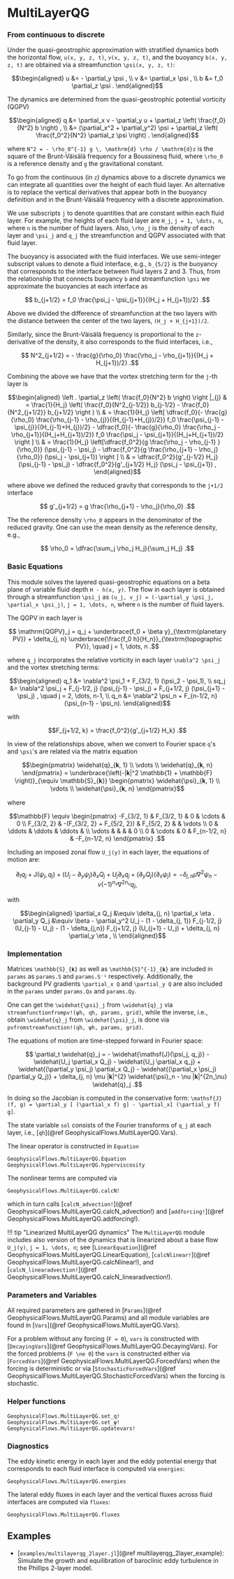 # MultiLayerQG


### From continuous to discrete

Under the quasi-geostrophic approximation with stratified dynamics both the horizontal flow, ``u(x, y, z, t)``, 
``v(x, y, z, t)``, and the buoyancy ``b(x, y, z, t)`` are obtained via a streamfunction ``\psi(x, y, z, t)``:

```math
\begin{aligned}
  u &=   - \partial_y \psi , \\
  v &=     \partial_x \psi , \\
  b &= f_0 \partial_z \psi .
\end{aligned}
```

The dynamics are determined from the quasi-geostrophic potential vorticity (QGPV)

```math
\begin{aligned}
  q &= \partial_x v - \partial_y u + \partial_z \left( \frac{f_0}{N^2} b \right) , \\
    &= (\partial_x^2 + \partial_y^2) \psi + \partial_z \left( \frac{f_0^2}{N^2} \partial_z \psi \right) .
\end{aligned}
```

where ``N^2 = - \rho_0^{-1} g \, \mathrm{d} \rho / \mathrm{d}z`` is the square of the Brunt-Väisälä
frequency for a Boussinesq fluid, where ``\rho_0`` is a reference density and ``g`` the gravitational
constant.

To go from the continuous (in ``z``) dynamics above to a discrete dynamics we can integrate all
quantities over the height of each fluid layer.
An alternative is to replace the vertical derivatives that appear both in the buoyancy definition and
in the Brunt-Väisälä frequency with a discrete approximation.

We use subscripts ``j`` to denote quantities that are constant within each fluid layer. For example,
the heights of each fluid layer are ``H_j``, ``j = 1, \dots, n``, where ``n`` is the number of fluid
layers. Also, ``\rho_j`` is the density of each layer and ``\psi_j`` and ``q_j`` the streamfunction 
and QGPV associated with that fluid layer.

The buoyancy is associated with the fluid interfaces. We use semi-integer subscript values to denote a
fluid interface, e.g., ``b_{5/2}`` is the buoyancy that corresponds to the interface between fluid layers
2 and 3. Thus, from the relationship that connects buoyancy ``b`` and streamfunction ``\psi`` we approximate
the buoyancies at each interface as

```math
  b_{j+1/2} = f_0 \frac{\psi_j - \psi_{j+1}}{(H_j + H_{j+1})/2} .
```

Above we divided the difference of streamfunction at the two layers with the distance between the
center of the two layers, ``(H_j + H_{j+1})/2``.

Similarly, since the Brunt-Väisälä frequency is proportional to the ``z``-derivative of the density,
it also corresponds to the fluid interfaces, i.e.,

```math
  N^2_{j+1/2} = - \frac{g}{\rho_0} \frac{\rho_j - \rho_{j+1}}{(H_j + H_{j+1})/2} .
```

Combining the above we have that the vortex stretching term for the ``j``-th layer is

```math
\begin{aligned}
  \left . \partial_z \left( \frac{f_0}{N^2} b \right) \right |_{j} & = \frac{1}{H_j} \left( \frac{f_0}{N^2_{j-1/2}} b_{j-1/2} - \frac{f_0}{N^2_{j+1/2}} b_{j+1/2} \right ) \\
  & = \frac{1}{H_j} \left[ \dfrac{f_0}{- \frac{g}{\rho_0} \frac{\rho_{j-1} - \rho_{j}}{(H_{j-1}+H_{j})/2}} f_0 \frac{\psi_{j-1} - \psi_{j}}{(H_{j-1}+H_{j})/2}  - \dfrac{f_0}{- \frac{g}{\rho_0} \frac{\rho_j - \rho_{j+1}}{(H_j+H_{j+1})/2}}  f_0 \frac{\psi_j - \psi_{j+1}}{(H_j+H_{j+1})/2} \right ] \\
  & = \frac{1}{H_j} \left[\dfrac{f_0^2}{g \frac{\rho_j - \rho_{j-1} }{\rho_0}} (\psi_{j-1} - \psi_j) - \dfrac{f_0^2}{g \frac{\rho_{j+1} - \rho_j}{\rho_0}} (\psi_j - \psi_{j+1})  \right ] \\
  & = \dfrac{f_0^2}{g'_{j-1/2} H_j} (\psi_{j-1} - \psi_j) - \dfrac{f_0^2}{g'_{j+1/2} H_j} (\psi_j - \psi_{j+1})  ,
\end{aligned}
```

where above we defined the reduced gravity that corresponds to the ``j+1/2`` interface

```math
  g'_{j+1/2} = g \frac{\rho_{j+1} - \rho_j}{\rho_0} .
```

Τhe the reference density ``\rho_0`` appears in the denominator of the reduced gravity.
One can use the mean density as the reference density, e.g.,

```math
  \rho_0 = \dfrac{\sum_j \rho_j H_j}{\sum_j H_j} .
```

### Basic Equations

This module solves the layered quasi-geostrophic equations on a beta plane of variable fluid 
depth ``H - h(x, y)``. The flow in each layer is obtained through a streamfunction ``\psi_j`` as 
``(u_j, v_j) = (-\partial_y \psi_j, \partial_x \psi_j)``, ``j = 1, \dots, n``, where ``n`` 
is the number of fluid layers.

The QGPV in each layer is

```math
  \mathrm{QGPV}_j = q_j + \underbrace{f_0 + \beta y}_{\textrm{planetary PV}} + \delta_{j, n} \underbrace{\frac{f_0 h}{H_n}}_{\textrm{topographic PV}}, \quad j = 1, \dots, n .
```

where ``q_j`` incorporates the relative vorticity in each layer ``\nabla^2 \psi_j`` and the vortex stretching terms:

```math
\begin{aligned}
  q_1 &= \nabla^2 \psi_1 + F_{3/2, 1} (\psi_2 - \psi_1), \\
   sq_j &= \nabla^2 \psi_j + F_{j-1/2, j} (\psi_{j-1} - \psi_j) + F_{j+1/2, j} (\psi_{j+1} - \psi_j) , \quad j = 2, \dots, n-1, \\
  q_n &= \nabla^2 \psi_n + F_{n-1/2, n} (\psi_{n-1} - \psi_n).
\end{aligned}
```

with

```math
F_{j+1/2, k} = \frac{f_0^2}{g'_{j+1/2} H_k} .
```

In view of the relationships above, when we convert to Fourier space ``q``'s and ``\psi``'s are 
related via the matrix equation

```math
\begin{pmatrix}
  \widehat{q}_{𝐤, 1} \\
  \vdots             \\
  \widehat{q}_{𝐤, n}
\end{pmatrix} =
\underbrace{\left(-|𝐤|^2 \mathbb{1} + \mathbb{F} \right)}_{\equiv \mathbb{S}_{𝐤}}
\begin{pmatrix}
  \widehat{\psi}_{𝐤, 1} \\
  \vdots                \\
  \widehat{\psi}_{𝐤, n}
\end{pmatrix}
```

where

```math
\mathbb{F} \equiv \begin{pmatrix}
  -F_{3/2, 1} &          F_{3/2, 1}        &      0     &    \cdots    &       0       \\
   F_{3/2, 2} & -(F_{3/2, 2} + F_{5/2, 2}) & F_{5/2, 2} &              &    \vdots     \\
      0       &           \ddots           &   \ddots   &    \ddots    &               \\
    \vdots    &                            &            &              &       0       \\
      0       &           \cdots           &      0     & F_{n-1/2, n} & -F_{n-1/2, n}
\end{pmatrix} .
```

Including an imposed zonal flow ``U_j(y)`` in each layer, the equations of motion are:

```math
\partial_t q_j + \mathsf{J}(\psi_j, q_j ) + (U_j - \partial_y\psi_j) \partial_x Q_j +  U_j \partial_x q_j  + (\partial_y Q_j)(\partial_x \psi_j) = -\delta_{j, n} \mu \nabla^2 \psi_n - \nu (-1)^{n_\nu} \nabla^{2 n_\nu} q_j ,
```

with

```math
\begin{aligned}
  \partial_x Q_j &\equiv \delta_{j, n} \partial_x \eta .
  \partial_y Q_j &\equiv \beta - \partial_y^2 U_j - (1 - \delta_{j, 1}) F_{j-1/2, j} (U_{j-1} - U_j) - (1 - \delta_{j,n}) F_{j+1/2, j} (U_{j+1} - U_j) + \delta_{j, n} \partial_y \eta , \\
\end{aligned}
```


### Implementation

Matrices ``\mathbb{S}_{𝐤}`` as well as ``\mathbb{S}^{-1}_{𝐤}`` are included in `params` as 
`params.S` and `params.S⁻¹` respectively. Additionally, the background PV gradients 
``\partial_x Q`` and ``\partial_y Q`` are also included in the `params` under `params.Qx` and 
`params.Qy`.

One can get the ``\widehat{\psi}_j`` from ``\widehat{q}_j`` via  `streamfunctionfrompv!(ψh, qh, params, grid)`,
while the inverse, i.e., obtain ``\widehat{q}_j`` from ``\widehat{\psi}_j``, is done via
`pvfromstreamfunction!(qh, ψh, params, grid)`.

The equations of motion are time-stepped forward in Fourier space:

```math
  \partial_t \widehat{q}_j = - \widehat{\mathsf{J}(\psi_j, q_j)} - \widehat{U_j \partial_x Q_j} - \widehat{U_j \partial_x q_j}
  + \widehat{(\partial_y \psi_j) \partial_x Q_j} - \widehat{(\partial_x \psi_j)(\partial_y Q_j)} + \delta_{j, n} \mu |𝐤|^{2} \widehat{\psi}_n - \nu |𝐤|^{2n_\nu} \widehat{q}_j .
```

In doing so the Jacobian is computed in the conservative form: ``\mathsf{J}(f, g) =
\partial_y [ (\partial_x f) g] - \partial_x[ (\partial_y f) g]``.

The state variable `sol` consists of the Fourier transforms of ``q_j`` at each layer, i.e., 
[`qh`](@ref GeophysicalFlows.MultiLayerQG.Vars).

The linear operator is constructed in `Equation`

```@docs
GeophysicalFlows.MultiLayerQG.Equation
GeophysicalFlows.MultiLayerQG.hyperviscosity
```

The nonlinear terms are computed via

```@docs
GeophysicalFlows.MultiLayerQG.calcN!
```

which in turn calls [`calcN_advection!`](@ref GeophysicalFlows.MultiLayerQG.calcN_advection!) 
and [`addforcing!`](@ref GeophysicalFlows.MultiLayerQG.addforcing!).

!!! tip "Linearized MultiLayerQG dynamics"
    The `MultiLayerQG` module includes also version of the dynamics that is linearized about a base
    flow ``U_j(y)``, ``j = 1, \dots, n``; see [`LinearEquation`](@ref GeophysicalFlows.MultiLayerQG.LinearEquation), 
    [`calcNlinear!`](@ref GeophysicalFlows.MultiLayerQG.calcNlinear!), and 
    [`calcN_linearadvection!`](@ref GeophysicalFlows.MultiLayerQG.calcN_linearadvection!).


### Parameters and Variables

All required parameters are gathered in [`Params`](@ref GeophysicalFlows.MultiLayerQG.Params)
and all module variables are found in [`Vars`](@ref GeophysicalFlows.MultiLayerQG.Vars).

For a problem without any forcing (``F = 0``), `vars` is constructed with [`DecayingVars`](@ref GeophysicalFlows.MultiLayerQG.DecayingVars).
For the forced problems (``F \ne 0``) the `vars` is constructed either via [`ForcedVars`](@ref GeophysicalFlows.MultiLayerQG.ForcedVars) when the forcing is deterministic or via [`StochasticForcedVars`](@ref GeophysicalFlows.MultiLayerQG.StochasticForcedVars) when the forcing is stochastic.


### Helper functions

```@docs
GeophysicalFlows.MultiLayerQG.set_q!
GeophysicalFlows.MultiLayerQG.set_ψ!
GeophysicalFlows.MultiLayerQG.updatevars!
```

### Diagnostics

The eddy kinetic energy in each layer and the eddy potential energy that corresponds to each 
fluid interface is computed via `energies`:

```@docs
GeophysicalFlows.MultiLayerQG.energies
```

The lateral eddy fluxes in each layer and the vertical fluxes across fluid interfaces are
computed via `fluxes`:

```@docs
GeophysicalFlows.MultiLayerQG.fluxes
```


## Examples

- [`examples/multilayerqg_2layer.jl`](@ref multilayerqg_2layer_example): Simulate the growth and equilibration
  of baroclinic eddy turbulence in the Phillips 2-layer model.
